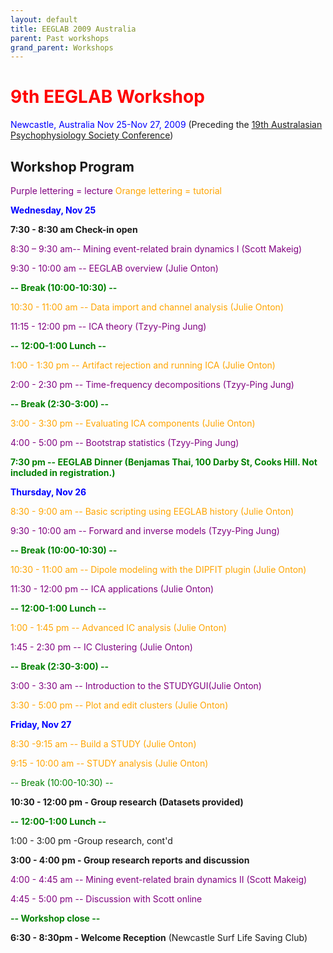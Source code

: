 ```yaml
---
layout: default
title: EEGLAB 2009 Australia
parent: Past workshops
grand_parent: Workshops
---
```


<span style="color: red">9th EEGLAB Workshop</span>
===
<span style="color: blue">Newcastle, Australia
Nov 25-Nov 27, 2009</span>
(Preceding the [19th Australasian Psychophysiology Society
Conference](http://www.newcastle.edu.au/conference/asp2009/))


Workshop Program
----------------

<span style="color: purple">Purple lettering = lecture</span>
<span style="color: orange">Orange lettering = tutorial</span>

<span style="color:  blue">**Wednesday, Nov 25**</span>



**7:30 - 8:30 am Check-in open**

<span style="color: purple">8:30 – 9:30 am-- Mining event-related brain dynamics I (Scott Makeig)</span>

<span style="color: purple">9:30 - 10:00 am -- EEGLAB overview (Julie Onton)</span>



<span style="color: green"> **-- Break (10:00-10:30) --**</span>

<span style="color: orange">10:30 - 11:00 am -- Data import and channel analysis (Julie Onton)</span>

<span style="color: purple">11:15 - 12:00 pm -- ICA theory (Tzyy-Ping Jung)</span>



<span style="color: green">**-- 12:00-1:00 Lunch --**</span>

<span style="color: orange">1:00 - 1:30 pm -- Artifact rejection and running ICA (Julie Onton)</span>

<span style="color: purple">2:00 - 2:30 pm -- Time-frequency decompositions (Tzyy-Ping Jung)</span>



<span style="color: green">**-- Break (2:30-3:00) --**</span>

<span style="color: orange">3:00 - 3:30 pm -- Evaluating ICA components (Julie Onton)</span>

<span style="color: purple">4:00 - 5:00 pm -- Bootstrap statistics (Tzyy-Ping Jung)</span>

<span style="color: green">**7:30 pm -- EEGLAB Dinner (Benjamas Thai, 100 Darby St, Cooks Hill. Not included in registration.)**</span>

<span style="color:  blue">**Thursday, Nov 26**</span>



<span style="color: orange">8:30 - 9:00 am -- Basic scripting using EEGLAB history (Julie Onton)</span>

<span style="color: purple">9:30 - 10:00 am -- Forward and inverse models (Tzyy-Ping Jung)</span>



<span style="color: green">**-- Break (10:00-10:30) --**</span>

<span style="color: orange">10:30 - 11:00 am -- Dipole modeling with the DIPFIT plugin (Julie Onton)</span>

<span style="color: purple">11:30 - 12:00 pm -- ICA applications (Julie Onton)</span>



<span style="color: green">**-- 12:00-1:00 Lunch --**</span>

<span style="color: orange">1:00 - 1:45 pm -- Advanced IC analysis (Julie Onton)</span>

<span style="color: purple">1:45 - 2:30 pm -- IC Clustering (Julie Onton)</span>



<span style="color: green">**-- Break (2:30-3:00) --** </span>

<span style="color: purple">3:00 - 3:30 am -- Introduction to the STUDYGUI(Julie Onton)</span>

<span style="color: orange">3:30 - 5:00 pm -- Plot and edit clusters (Julie Onton)</span>

<span style="color:  blue">**Friday, Nov 27**</span>



<span style="color: orange">8:30 -9:15 am -- Build a STUDY (Julie Onton)</span>

<span style="color: orange">9:15 - 10:00 am -- STUDY analysis (Julie Onton)</span>



<span style="color: green">-- Break (10:00-10:30) -- </span>

**10:30 - 12:00 pm - Group research (Datasets provided)**



<span style="color: green">**-- 12:00-1:00 Lunch --**</span>

1:00 - 3:00 pm -Group research, cont'd 

**3:00 - 4:00 pm - Group research reports and discussion**

<span style="color: purple">4:00 - 4:45 am -- Mining event-related brain dynamics II (Scott Makeig)</span>

<span style="color: purple">4:45 - 5:00 pm -- Discussion with Scott online</span>



<span style="color: green">**-- Workshop close --**</span>

**6:30 - 8:30pm - Welcome Reception** (Newcastle Surf Life Saving Club)


